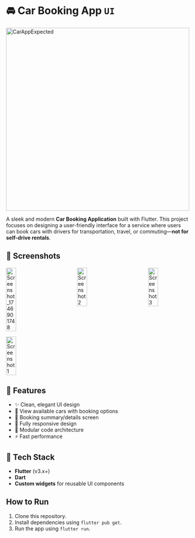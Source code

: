 # 🚘 Car Booking App `UI` 
<img src="https://github.com/user-attachments/assets/1e8be3d1-0975-4c08-9679-3fd4b989b104" alt="CarAppExpected" style="height:500px; width:auto;" />



A sleek and modern **Car Booking Application** built with Flutter. This project focuses on designing a user-friendly interface for a service where users can book cars with drivers for transportation, travel, or commuting—**not for self-drive rentals**.

## 📱 Screenshots

<div style="display: flex; justify-content: space-between; flex-wrap: wrap; gap: 15px; margin: 20px 0;">
  <img src="https://github.com/user-attachments/assets/07b6dd9d-2e34-46a8-9600-f118da16cb9d" alt="Screenshot_1746901748" width="23%" />
  <img src="https://github.com/user-attachments/assets/b9c72713-0bb2-458d-b90c-ca271132101b" alt="Screenshot 2" style="width: 23%; height: auto;"/>
  <img src="https://github.com/user-attachments/assets/f1f8c83e-1231-4092-868d-dadf2a1ff9c2" alt="Screenshot 3" style="width: 23%; height: auto;"/>
  <img src="https://github.com/user-attachments/assets/4155f86e-476e-4704-8861-d991aa8a6a15" alt="Screenshot 1" style="width: 23%; height: auto;"/>
</div>


## 🎯 Features

- ✨ Clean, elegant UI design
- 🚗 View available cars with booking options
- 📄 Booking summary/details screen
- 📱 Fully responsive design
- 🧩 Modular code architecture
- ⚡ Fast performance

## 🧰 Tech Stack

- **Flutter** (v3.x+)
- **Dart**
- **Custom widgets** for reusable UI components

## How to Run
1. Clone this repository.
2. Install dependencies using `flutter pub get`.
3. Run the app using `flutter run`.





